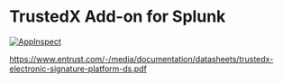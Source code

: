 # TrustedX Add-on for Splunk
[![AppInspect](https://github.com/diogofgm/TA-trustedx/actions/workflows/appinspect.yml/badge.svg?branch=main)](https://github.com/diogofgm/TA-trustedx/actions/workflows/appinspect.yml)

https://www.entrust.com/-/media/documentation/datasheets/trustedx-electronic-signature-platform-ds.pdf
